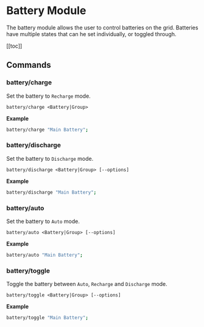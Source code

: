 # Battery Module
<!-- [< Modules](../Modules.md) -->

The battery module allows the user to control batteries on the grid.  Batteries have multiple states that can he set individually, or toggled through.

[[toc]]

## Commands

### battery/charge
Set the battery to `Recharge` mode.

```
battery/charge <Battery|Group>
```

**Example**
```bash title="Terminal"
battery/charge "Main Battery";
```

### battery/discharge
Set the battery to `Discharge` mode.

```
battery/discharge <Battery|Group> [--options]
```

**Example**
```bash title="Terminal"
battery/discharge "Main Battery";
```

### battery/auto
Set the battery to `Auto` mode.

```
battery/auto <Battery|Group> [--options]
```

**Example**
```bash title="Terminal"
battery/auto "Main Battery";
```

### battery/toggle
Toggle the battery between `Auto`, `Recharge` and `Discharge` mode.

```
battery/toggle <Battery|Group> [--options]
```

**Example**
```bash title="Terminal"
battery/toggle "Main Battery";
```


